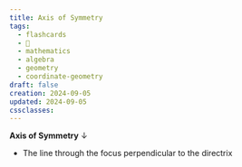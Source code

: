 ```yaml
---
title: Axis of Symmetry
tags:
  - flashcards
  - 🌱
  - mathematics
  - algebra
  - geometry
  - coordinate-geometry
draft: false
creation: 2024-09-05
updated: 2024-09-05
cssclasses: 
---
```

**Axis of Symmetry**
↓
- The line through the focus perpendicular to the directrix
<!--SR:!2024-12-13,4,270-->